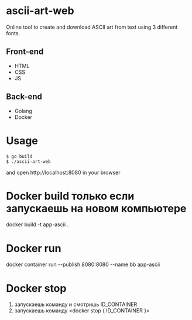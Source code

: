 # ascii-art-web

Online tool to create and download ASCII art from text using 3 different fonts.

## Front-end
* HTML
* CSS
* JS

## Back-end
* Golang
* Docker

# Usage
```
$ go build
$ ./ascii-art-web
```
and open http://localhost:8080 in your browser

# Docker build только если запускаешь на новом компьютере
docker build -t app-ascii . 

# Docker run
docker container run --publish 8080:8080 --name bb app-ascii

# Docker stop
1) запускаешь команду <docker ps> и смотришь ID_CONTAINER
2) запускаешь команду <docker stop { ID_CONTAINER }>

